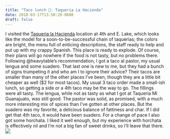 ```yaml
---
title: "Taco lunch 🌮: Taqueria La Hacienda"
date: 2018-03-17T13:50:20-0600
draft: false
---
```


I visited the [Taqueria la Hacienda](http://taqueriaslahacienda.com/LaHacienda/) location at 4th and E. Lake, which looks like the model for a soon-to-be-successful chain of taquerias; the colors are bright, the menu full of enticing descriptions, the staff ready to help and put up with my crappy Spanish. This place is ready to explode.
Of course, their plans will go nowhere if the food is not tasty, but no problems there. Following @heavytable’s recommendation, I got a taco al pastor, my usual lengua and some suadero. That last one is new to me, but they had a bunch of signs trumpeting it and who am I to ignore their advice?
Their tacos are smaller than many of the other places I’ve been, though they are a little bit cheaper as well ($2 for most tacos). My usual 3 taco order made a small-ish lunch, so getting a side or a 4th taco may be the way to go.
The fillings were all tasty. The lengua, while not as tasty as what I got at Taqueria Mi Guanajuato, was still good. The pastor was solid, as promised, with a much more interesting mix of spices than I’ve gotten at other places. But the suadero was my favorite, a delicious balance of fattiness and char. If I did get that 4th taco, it would have been suadero.
For a change of pace I also got some horchata. I liked it well enough, but my experience with horchata is effectively nil and I’m not a big fan of sweet drinks, so I’ll leave that there.
![](/images/2018/a7b01c83b0.jpg)
